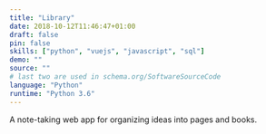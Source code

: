 ```yaml
---
title: "Library"
date: 2018-10-12T11:46:47+01:00
draft: false
pin: false
skills: ["python", "vuejs", "javascript", "sql"]
demo: ""
source: ""
# last two are used in schema.org/SoftwareSourceCode
language: "Python"
runtime: "Python 3.6"
---
```


A note-taking web app for organizing ideas into pages and books.

